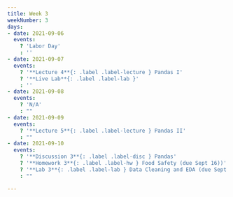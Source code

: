 ```yaml
---
title: Week 3
weekNumber: 3
days:
- date: 2021-09-06
  events:
    ? 'Labor Day'
    : ''
- date: 2021-09-07
  events:
    ? '**Lecture 4**{: .label .label-lecture } Pandas I'
    ? '**Live Lab**{: .label .label-lab }'
    : ''
- date: 2021-09-08
  events:
    ? 'N/A'
    : ""
- date: 2021-09-09
  events:
    ? '**Lecture 5**{: .label .label-lecture } Pandas II'
    : ""
- date: 2021-09-10
  events:
    ? '**Discussion 3**{: .label .label-disc } Pandas'
    ? '**Homework 3**{: .label .label-hw } Food Safety (due Sept 16))'
    ? '**Lab 3**{: .label .label-lab } Data Cleaning and EDA (due Sept 14)'
    : ""

---
```

